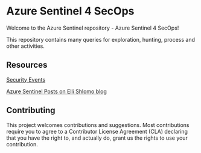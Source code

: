 # Azure Sentinel 4 SecOps

Welcome to the Azure Sentinel repository - Azure Sentinel 4 SecOps!

This repository contains many queries for exploration, hunting, process and other activities.

## Resources

[Security Events](https://github.com/eshlomo1/AzureSentinel/tree/master/SecurityEvent)

[Azure Sentinel Posts on Elli Shlomo blog](https://eshlomo.us)

## Contributing

This project welcomes contributions and suggestions. Most contributions require you to agree to a Contributor License Agreement (CLA) declaring that you have the right to, and actually do, grant us
the rights to use your contribution.

